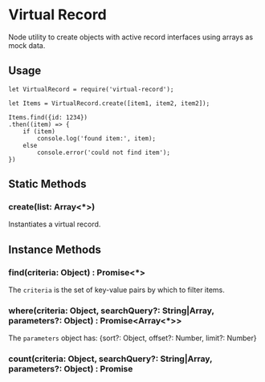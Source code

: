# Virtual Record

Node utility to create objects with active record interfaces using arrays as mock data.

## Usage

```
let VirtualRecord = require('virtual-record');

let Items = VirtualRecord.create([item1, item2, item2]);

Items.find({id: 1234})
.then((item) => {
    if (item) 
        console.log('found item:', item);
    else
        console.error('could not find item');
})
```

## Static Methods

### create(list: Array<*>)

Instantiates a virtual record.

## Instance Methods

### find(criteria: Object) : Promise<*>

The `criteria` is the set of key-value pairs by which to filter items.

### where(criteria: Object, searchQuery?: String|Array<String>, parameters?: Object) : Promise<Array<*>>

The `parameters` object has: {sort?: Object, offset?: Number, limit?: Number}

### count(criteria: Object, searchQuery?: String|Array<String>, parameters?: Object) : Promise<Number>
